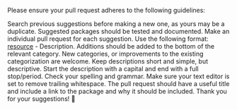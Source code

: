 Please ensure your pull request adheres to the following guidelines:

Search previous suggestions before making a new one, as yours may be a duplicate.
Suggested packages should be tested and documented.
Make an individual pull request for each suggestion.
Use the following format: [resource](link) - Description.
Additions should be added to the bottom of the relevant category.
New categories, or improvements to the existing categorization are welcome.
Keep descriptions short and simple, but descriptive.
Start the description with a capital and end with a full stop/period.
Check your spelling and grammar.
Make sure your text editor is set to remove trailing whitespace.
The pull request should have a useful title and include a link to the package and why it should be included.
Thank you for your suggestions! 💾

